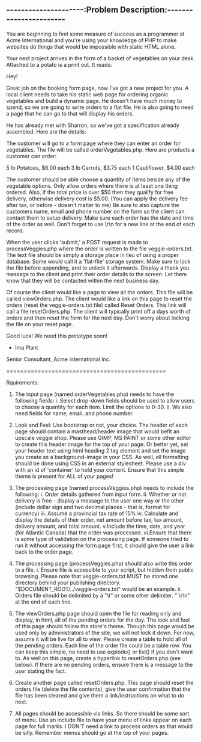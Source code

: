 ---------------------:Problem Description:-----------------------
-----------------------------------------------------------------

You are beginning to feel some measure of success as a programmer at Acme International and you're using your knowledge of PHP to make websites do things that would be impossible with static HTML alone.

Your next project arrives in the form of a basket of vegetables on your desk.  Attached to a potato is a print out. It reads:

Hey!

Great job on the booking form page, now I've got a new project for you.  A local client needs to take his static web page for ordering organic vegetables and build a dynamic page.  He doesn't have much money to spend, so we are going to write orders to a flat file.  He is also going to need a page that he can go to that will display his orders.

He has already met with Sharron, so we've got a specification already assembled. Here are the details:

The customer will go to a form page where they can enter an order for vegetables. The file will be called orderVegetables.php. Here are products a customer can order:

5 lb Potatoes, $6.00 each
3 lb Carrots, $3.75 each
1 Cauliflower, $4.00 each

The customer should be able choose a quantity of items beside any of the vegetable options.  Only allow orders where there is at least one thing ordered.  Also, if the total price is over $50 then they qualify for free delivery, otherwise delivery cost is $5.00. (You can apply the delivery fee after tax, or before - doesn't matter to me)  Be sure to also capture the customers name, email and phone number on the form so the client can contact them to setup delivery.  Make sure each order has the date and time of the order as well. Don't forget to use \r\n for a new line at the end of each record. 

When the user clicks 'submit,' a POST request is made to processVeggies.php where the order is written to the file veggie-orders.txt.  The text file should be simply a storage place in lieu of using a proper database. Some would call it a 'flat-file' storage system. Make sure to lock the file before appending, and to unlock it afterwards.  Display a thank you message to the client and print their order details to the screen.  Let them know that they will be contacted within the next business day.

Of course the client would like a page to view all the orders. This file will be called viewOrders.php.  The client would like a link on this page to reset the orders (reset the veggie-orders.txt file) called Reset Orders. This link will call a file resetOrders.php. The client will typically print off a days worth of orders and then reset the form for the next day. Don't worry about locking the file on your reset page. 

Good luck!  We need this prototype soon!

- Ima Plant

Senior Consultant,
Acme International Inc.

==============================================


Rquirements:

1. The input page (named orderVegetables.php) needs to have the following fields:
	i. Select drop-down fields should be used to allow users to choose a quantity for each item. Limit the options to 0-30. 
	ii. We also need fields for name, email, and phone number.

2. Look and Feel: Use bootstrap or not, your choice. The header of each page should contain a masthead/header image that would befit an upscale veggie shop. Please use GIMP, MS PAINT or some other editor to create this header image for the top of your page. Or better yet, set your header text using html heading 2 tag element and set the image you create as a background-image in your CSS. As well, all formatting should be done using CSS in an external stylesheet. Please use a div with an id of 'container' to hold your content. Ensure that this simple theme is present for ALL of your pages!

3. The processing page (named processVeggies.php) needs to include the following:
	i. Order details gathered from input form.
	ii. Whether or not delivery is free - display a message to the user one way or the other (include dollar sign and two decimal places - that is, format for currency)
	iii. Assume a provincial tax rate of 15%
	iv. Calculate and display the details of their order, net amount before tax, tax amount, delivery amount, and total amount.
	v.Include the time, date, and year (for Atlantic Canada) that the order was processed.
	vi.Ensure that there is some type of validation on the processing page. If someone tried to run it without accessing the form page first, it should give the user a link back to the order page.

4. The processing page (processVeggies.php) should also write this order to a file.
	i. Ensure file is accessible to your script, but hidden from public browsing. Please note that veggie-orders.txt MUST be stored one directory behind your publishing directory. "$DOCUMENT_ROOT/../veggie-orders.txt" would be an example. 
	ii. Orders file should be delimited by a "\t" or some other delimiter. " \r\n" at the end of each line.

5. The viewOrders.php page should open the file for reading only and display, in html, all of the pending orders for the day. The look and feel of this page should follow the store's theme. Though this page would be used only by administrators of the site, we will not lock it down. For now, assume it will be live for all to view. Please create a table to hold all of the pending orders. Each line of the order file could be a table row. You can keep this simple, no need to use explode() or list() if you don't want to. As well on this page, create a hyperlink to resetOrders.php (see below). If there are no pending orders, ensure there is a message to the user stating the fact.

6. Create another page called resetOrders.php. This page should reset the orders file (delete the file contents), give the user confirmation that the file has been cleared and give them a link/instructions on what to do next.

7. All pages should be accessible via links. So there should be some sort of menu. Use an include file to have your menu of links appear on each page for full marks. I DON'T need a link to process orders as that would be silly. Remember menus should go at the top of your pages.



